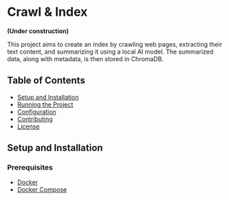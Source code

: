 # Crawl & Index
**(Under construction)**

This project aims to create an index  by crawling web pages, extracting their text content, and summarizing it using a local AI model. The summarized data, along with metadata, is then stored in ChromaDB.

## Table of Contents

- [Setup and Installation](#setup-and-installation)
- [Running the Project](#running-the-project)
- [Configuration](#configuration)
- [Contributing](#contributing)
- [License](#license)


## Setup and Installation

### Prerequisites
- [Docker](https://www.docker.com/products/docker-desktop)
- [Docker Compose](https://docs.docker.com/compose/install/)





